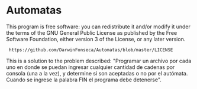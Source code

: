 # Automatas

  This program is free software: you can redistribute it and/or modify
    it under the terms of the GNU General Public License as published by
    the Free Software Foundation, either version 3 of the License, or
    any later version.
	  
	 https://github.com/DarwinFonseca/Automatas/blob/master/LICENSE
   
  This is a solution to the problem described: "Programar un archivo por cada
	  uno en donde se puedan ingresar cualquier cantidad de cadenas por consola
	  (una a la vez), y determine si son aceptadas o no por el autómata. Cuando se
	  ingrese la palabra FIN el programa debe detenerse".
